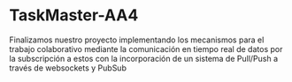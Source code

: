 # TaskMaster-AA4
Finalizamos nuestro proyecto implementando los mecanismos para el trabajo colaborativo mediante la comunicación en tiempo real de datos por la subscripción a estos con la incorporación de un sistema de Pull/Push a través de websockets y PubSub
